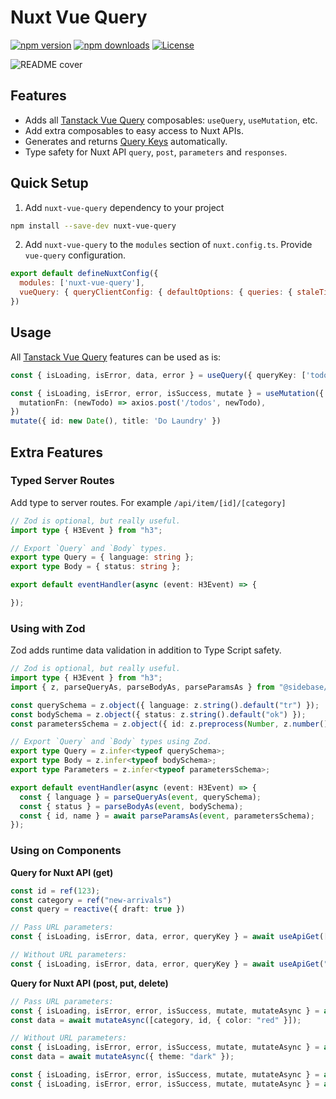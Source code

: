 <!--
Get your module up and running quickly.

Find and replace all on all files (CMD+SHIFT+F):
- Name: Nuxt Vue Query
- Package name: nuxt-vue-query
- Description: Type safe TanStack Vue Query module for Nuxt.
-->

# Nuxt Vue Query

[![npm version][npm-version-src]][npm-version-href]
[![npm downloads][npm-downloads-src]][npm-downloads-href]
[![License][license-src]][license-href]

![README cover](https://user-images.githubusercontent.com/1497060/221598396-babd0b77-d549-468b-8a39-e8049f801d6a.png)

## Features

<!-- Highlight some of the features your module provide here -->
- Adds all [Tanstack Vue Query](https://tanstack.com/query/v4/docs/vue/overview) composables: `useQuery`, `useMutation`, etc.
- Add extra composables to easy access to Nuxt APIs.
- Generates and returns [Query Keys](https://tanstack.com/query/v4/docs/vue/guides/query-keys) automatically.
- Type safety for Nuxt API `query`, `post`, `parameters` and `responses`.

## Quick Setup

1. Add `nuxt-vue-query` dependency to your project

```bash
npm install --save-dev nuxt-vue-query
```

2. Add `nuxt-vue-query` to the `modules` section of `nuxt.config.ts`. Provide `vue-query` configuration.

```js
export default defineNuxtConfig({
  modules: ['nuxt-vue-query'],
  vueQuery: { queryClientConfig: { defaultOptions: { queries: { staleTime: 60000 } } } }
})
```

## Usage

All [Tanstack Vue Query](https://tanstack.com/query/v4/docs/vue/overview) features can be used as is:

```ts
const { isLoading, isError, data, error } = useQuery({ queryKey: ['todos'], queryFn: fetchTodoList })

const { isLoading, isError, error, isSuccess, mutate } = useMutation({
  mutationFn: (newTodo) => axios.post('/todos', newTodo),
})
mutate({ id: new Date(), title: 'Do Laundry' })
```

## Extra Features

### Typed Server Routes
Add type to server routes. For example `/api/item/[id]/[category]`

```ts
// Zod is optional, but really useful.
import type { H3Event } from "h3";

// Export `Query` and `Body` types.
export type Query = { language: string };
export type Body = { status: string };

export default eventHandler(async (event: H3Event) => {

});
```

### Using with Zod

Zod adds runtime data validation in addition to Type Script safety.

```ts
// Zod is optional, but really useful.
import type { H3Event } from "h3";
import { z, parseQueryAs, parseBodyAs, parseParamsAs } from "@sidebase/nuxt-parse";

const querySchema = z.object({ language: z.string().default("tr") });
const bodySchema = z.object({ status: z.string().default("ok") });
const parametersSchema = z.object({ id: z.preprocess(Number, z.number()), category: z.string() }).required({ id: true, name: true });

// Export `Query` and `Body` types using Zod.
export type Query = z.infer<typeof querySchema>;
export type Body = z.infer<typeof bodySchema>;
export type Parameters = z.infer<typeof parametersSchema>;

export default eventHandler(async (event: H3Event) => {
  const { language } = parseQueryAs(event, querySchema);
  const { status } = parseBodyAs(event, bodySchema);
  const { id, name } = await parseParamsAs(event, parametersSchema);
});
```

### Using on Components

**Query for Nuxt API (get)**

```ts
const id = ref(123);
const category = ref("new-arrivals")
const query = reactive({ draft: true })

// Pass URL parameters:
const { isLoading, isError, data, error, queryKey } = await useApiGet(["/api/item/:category/:id", category, id], query, options);

// Without URL parameters:
const { isLoading, isError, data, error, queryKey } = await useApiGet("/api/prefs", query, options);
```

**Query for Nuxt API (post, put, delete)**

```ts
// Pass URL parameters:
const { isLoading, isError, error, isSuccess, mutate, mutateAsync } = await useApiPost("/api/item/:category/:id", options);
const data = await mutateAsync([category, id, { color: "red" }]);

// Without URL parameters:
const { isLoading, isError, error, isSuccess, mutate, mutateAsync } = await useApiPost("/api/prefs", options);
const data = await mutateAsync({ theme: "dark" });

const { isLoading, isError, error, isSuccess, mutate, mutateAsync } = await useApiPut("/api/prefs", options);
const { isLoading, isError, error, isSuccess, mutate, mutateAsync } = await useApiDelete("/api/prefs", options);
```

<!-- Badges -->
[npm-version-src]: https://img.shields.io/npm/v/nuxt-vue-query/latest.svg?style=flat&colorA=18181B&colorB=28CF8D
[npm-version-href]: https://npmjs.com/package/nuxt-vue-query

[npm-downloads-src]: https://img.shields.io/npm/dm/nuxt-vue-query.svg?style=flat&colorA=18181B&colorB=28CF8D
[npm-downloads-href]: https://npmjs.com/package/nuxt-vue-query

[license-src]: https://img.shields.io/npm/l/nuxt-vue-query.svg?style=flat&colorA=18181B&colorB=28CF8D
[license-href]: https://npmjs.com/package/nuxt-vue-query
